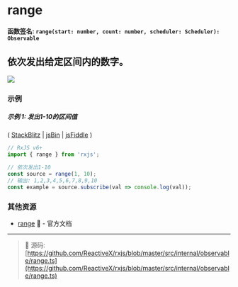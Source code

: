 # range

#### 函数签名: `range(start: number, count: number, scheduler: Scheduler): Observable`

## 依次发出给定区间内的数字。

<div class="ua-ad"><a href="https://ultimatecourses.com/courses/rxjs"><img src="https://ultimatecourses.com/assets/img/banners/rxjs-banner-desktop.svg"></a></div>

### 示例

##### 示例 1: 发出1-10的区间值

(
[StackBlitz](https://stackblitz.com/edit/typescript-r5zrww?file=index.ts&devtoolsheight=100)
| [jsBin](http://jsbin.com/yalefomage/1/edit?js,console) |
[jsFiddle](https://jsfiddle.net/btroncone/cfvfgwn9/) )

```js
// RxJS v6+
import { range } from 'rxjs';

// 依次发出1-10
const source = range(1, 10);
// 输出: 1,2,3,4,5,6,7,8,9,10
const example = source.subscribe(val => console.log(val));
```

### 其他资源

- [range](https://cn.rx.js.org/class/es6/Observable.js~Observable.html#static-method-range) :newspaper: - 官方文档

---

> :file_folder: 源码:
> [https://github.com/ReactiveX/rxjs/blob/master/src/internal/observable/range.ts](https://github.com/ReactiveX/rxjs/blob/master/src/internal/observable/range.ts)
